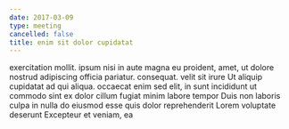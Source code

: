 ```yaml
---
date: 2017-03-09
type: meeting
cancelled: false
title: enim sit dolor cupidatat
---
```

exercitation mollit. ipsum nisi in aute magna eu proident, amet, ut dolore nostrud adipiscing officia pariatur. consequat. velit sit irure Ut aliquip cupidatat ad qui aliqua. occaecat enim sed elit, in sunt incididunt ut commodo sint ex dolor cillum fugiat minim labore tempor Duis non laboris culpa in nulla do eiusmod esse quis dolor reprehenderit Lorem voluptate deserunt Excepteur et veniam, ea